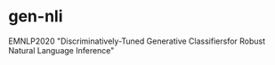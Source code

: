 # gen-nli
EMNLP2020 "Discriminatively-Tuned Generative Classifiersfor Robust Natural Language Inference"

